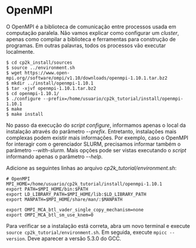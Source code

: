 # OpenMPI

O OpenMPI é a biblioteca de comunicação entre processos usada em computação paralela. Não vamos explicar como configurar um _cluster_, apenas como compilar a biblioteca e ferramentas para construção de programas. Em outras palavras, todos os processos vão executar localmente.

```
$ cd cp2k_install/sources
$ source ../environment.sh 
$ wget https://www.open-mpi.org//software/ompi/v1.10/downloads/openmpi-1.10.1.tar.bz2
$ mkdir ../install/openmpi-1.10.1
$ tar -xjvf openmpi-1.10.1.tar.bz2 
$ cd openmpi-1.10.1/
$ ./configure --prefix=/home/usuario/cp2k_tutorial/install/openmpi-1.10.1
$ make
$ make install
```

No passo da execução do _script configure_, informamos apenas o local da instalação através do parâmetro *--prefix*. Entretanto, instalações mais complexas podem existir mais informações. Por exemplo, caso o OpenMPI for interagir com o gerenciador SLURM, precisamos informar também o parâmetro *--with-slurm*. Mais opções pode ser vistas executando o _script_ informando apenas o parâmetro *--help*.

Adicione as seguintes linhas ao arquivo *cp2k_tutorial/environment.sh*:

```
# OpenMPI
MPI_HOME=/home/usuario/cp2k_tutorial/install/openmpi-1.10.1
export PATH=$MPI_HOME/bin:$PATH
export LD_LIBRARY_PATH=$MPI_HOME/lib:$LD_LIBRARY_PATH
export MANPATH=$MPI_HOME/share/man/:$MANPATH

export OMPI_MCA_btl_vader_single_copy_mechanism=none
export OMPI_MCA_btl_sm_use_knem=0

```

Para verificar se a instalação está correta, abra um novo terminal e execute `source cp2k_tutorial/environment.sh`. Em seguida, execute `mpicc --version`. Deve aparecer a versão 5.3.0 do GCC.
